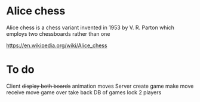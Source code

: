 # Alice chess

Alice chess is a chess variant invented in 1953 by V. R. Parton which employs two chessboards rather than one

https://en.wikipedia.org/wiki/Alice_chess

# To do

Client
~~display both boards~~
animation moves
Server
create game
make move
receive move
game over
take back
DB of games
lock 2 players
